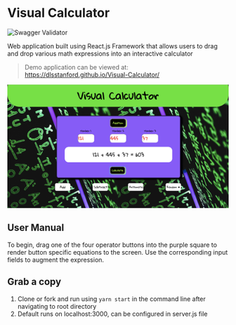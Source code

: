 # Visual Calculator

![Swagger Validator](https://img.shields.io/swagger/valid/2.0/https/raw.githubusercontent.com/OAI/OpenAPI-Specification/master/examples/v2.0/json/petstore-expanded.json.svg)

Web application built using React.js Framework that allows users to drag and drop various math expressions into an interactive calculator
> Demo application can be viewed at: https://dlsstanford.github.io/Visual-Calculator/

![React](/src/img/calculator.jpg)

## User Manual
To begin, drag one of the four operator buttons into the purple square to render button specific equations to the screen. Use the corresponding input fields to augment the expression.

## Grab a copy

1. Clone or fork and run using `yarn start` in the command line after navigating to root directory
2. Default runs on localhost:3000, can be configured in server.js file


































